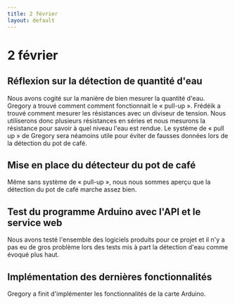```yaml
---
title: 2 février
layout: default
---
```


2 février
==========

Réflexion sur la détection de quantité d'eau
--------------------------------------------
Nous avons cogité sur la manière de bien mesurer la quantité d'eau. Gregory
a trouvé comment comment fonctionnait le « pull-up ». Frédéik a trouvé comment 
mesurer les résistances avec un diviseur de tension. Nous utiliserons donc 
plusieurs résistances en séries et nous mesurons la résistance pour savoir
à quel niveau l'eau est rendue. Le système de « pull up » de Gregory sera
néamoins utile pour éviter de fausses données lors de la détection du pot de
café.

Mise en place du détecteur du pot de café
-----------------------------------------
Même sans système de « pull-up », nous nous sommes aperçu que la détection du
pot de café marche assez bien.

Test du programme Arduino avec l'API et le service web
------------------------------------------------------
Nous avons testé l'ensemble des logiciels produits pour ce projet et il n'y a
pas eu de gros problème lors des tests mis à part la détection d'eau comme 
évoqué plus haut.

Implémentation des dernières fonctionnalités
--------------------------------------------
Gregory a finit d'implémenter les fonctionnalités de la carte Arduino.

